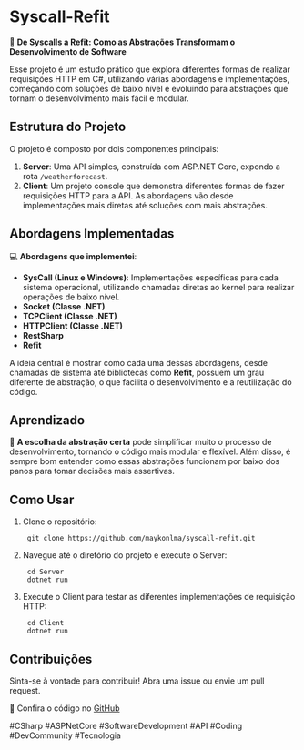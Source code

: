# Syscall-Refit

🚀 **De Syscalls a Refit: Como as Abstrações Transformam o Desenvolvimento de Software**

Esse projeto é um estudo prático que explora diferentes formas de realizar requisições HTTP em C#, utilizando várias abordagens e implementações, começando com soluções de baixo nível e evoluindo para abstrações que tornam o desenvolvimento mais fácil e modular.

## Estrutura do Projeto

O projeto é composto por dois componentes principais:

1. **Server**: Uma API simples, construída com ASP.NET Core, expondo a rota `/weatherforecast`.
2. **Client**: Um projeto console que demonstra diferentes formas de fazer requisições HTTP para a API. As abordagens vão desde implementações mais diretas até soluções com mais abstrações.

## Abordagens Implementadas

💻 **Abordagens que implementei**:
- **SysCall (Linux e Windows)**: Implementações específicas para cada sistema operacional, utilizando chamadas diretas ao kernel para realizar operações de baixo nível.
- **Socket (Classe .NET)**
- **TCPClient (Classe .NET)**
- **HTTPClient (Classe .NET)**
- **RestSharp**
- **Refit**

A ideia central é mostrar como cada uma dessas abordagens, desde chamadas de sistema até bibliotecas como **Refit**, possuem um grau diferente de abstração, o que facilita o desenvolvimento e a reutilização do código.

## Aprendizado

🔧 **A escolha da abstração certa** pode simplificar muito o processo de desenvolvimento, tornando o código mais modular e flexível. Além disso, é sempre bom entender como essas abstrações funcionam por baixo dos panos para tomar decisões mais assertivas.

## Como Usar

1. Clone o repositório:
   ```
    git clone https://github.com/maykonlma/syscall-refit.git

2. Navegue até o diretório do projeto e execute o Server:
   ```
    cd Server
    dotnet run

3. Execute o Client para testar as diferentes implementações de requisição HTTP:
   ```
    cd Client
    dotnet run

## Contribuições

Sinta-se à vontade para contribuir! Abra uma issue ou envie um pull request.

🔗 Confira o código no [GitHub](https://github.com/maykonlma/syscall-refit)

#CSharp #ASPNetCore #SoftwareDevelopment #API #Coding #DevCommunity #Tecnologia